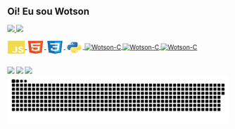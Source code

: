 
## Oi! Eu sou Wotson 
 <div>
  <a href="https://github.com/wotsons">
  <img height="180em" src="https://github-readme-stats.vercel.app/api?username=wotsons&show_icons=true&theme=dark&include_all_commits=true&count_private=true"/>
  <img height="180em" src="https://github-readme-stats.vercel.app/api/top-langs/?username=wotsons&layout=compact&langs_count=7&theme=dark"/>
</div>
  
<div style="display: inline_block"><br>
  <img align="center" alt="Wotson-Js" height="30" width="40" src="https://raw.githubusercontent.com/devicons/devicon/master/icons/javascript/javascript-plain.svg">
  <img align="center" alt="Wotson-HTML" height="30" width="40" src="https://raw.githubusercontent.com/devicons/devicon/master/icons/html5/html5-original.svg">
  <img align="center" alt="Wotson-CSS" height="30" width="40" src="https://raw.githubusercontent.com/devicons/devicon/master/icons/css3/css3-original.svg">
  <img align="center" alt="Wotson-Python" height="30" width="40" src="https://raw.githubusercontent.com/devicons/devicon/master/icons/python/python-original.svg">
  <img align="center" alt="Wotson-C" height="30" width="40"src='https://cdn.jsdelivr.net/gh/devicons/devicon/icons/c/c-plain.svg'>
  <img align="center" alt="Wotson-C" height="30" width="40"src='https://cdn.jsdelivr.net/gh/devicons/devicon/icons/java/java-original.svg'>
  <img align="center" alt="Wotson-C" height="30" width="40"src='https://cdn.jsdelivr.net/gh/devicons/devicon/icons/nodejs/nodejs-original.svg'>
 
</div>
 
  ##
 
<div> 

  <a href="https://instagram.com/uots.s" target="_blank"><img src="https://img.shields.io/badge/-Instagram-%23E4405F?style=for-the-badge&logo=instagram&logoColor=white" target="_blank"></a> 
  <a href = "mailto:wotsonbsf@hotmail.com"><img src="https://img.shields.io/badge/-Gmail-%23333?style=for-the-badge&logo=gmail&logoColor=white" target="_blank"></a>
  <a href="https://www.linkedin.com/in/wotson-sula-96836210b/" target="_blank"><img src="https://img.shields.io/badge/-LinkedIn-%230077B5?style=for-the-badge&logo=linkedin&logoColor=white" target="_blank"></a> 
  ![Snake animation](https://github.com/wotsons/wotsons/blob/output/github-contribution-grid-snake.svg)
</div>
